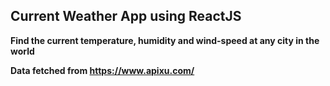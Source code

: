 ## Current Weather App using ReactJS

**Find the current temperature, humidity and wind-speed at any city in the world**

**Data fetched from https://www.apixu.com/**
